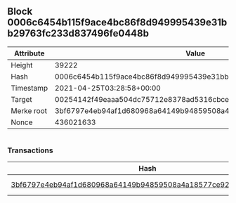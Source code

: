 ## Block 0006c6454b115f9ace4bc86f8d949995439e31bb29763fc233d837496fe0448b

Attribute | Value
--- | ---
Height | 39222
Hash | 0006c6454b115f9ace4bc86f8d949995439e31bb29763fc233d837496fe0448b
Timestamp | 2021-04-25T03:28:58+00:00
Target | 00254142f49eaaa504dc75712e8378ad5316cbcead634704b3734b6271167cc4
Merke root | 3bf6797e4eb94af1d680968a64149b94859508a4a18577ce92e1d60f6e5ffecc
Nonce | 436021633

```

```

### Transactions

Hash | Amount
--- | ---
[3bf6797e4eb94af1d680968a64149b94859508a4a18577ce92e1d60f6e5ffecc](3bf6797e4eb94af1d680968a64149b94859508a4a18577ce92e1d60f6e5ffecc.md) | 10.00000000 SKEPTI 
